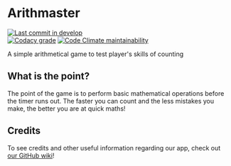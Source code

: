 # Arithmaster
[![Last commit in develop](https://img.shields.io/github/last-commit/kawan-kawan/arithmaster/develop.svg)]()  
[![Codacy grade](https://img.shields.io/codacy/grade/290672dfb9e2400e924596823587b969.svg)]()
[![Code Climate maintainability](https://img.shields.io/codeclimate/maintainability/kawan-kawan/arithmaster.svg)]()


A simple arithmetical game to test player's skills of counting

## What is the point?
The point of the game is to perform basic mathematical operations before the timer runs out. The faster you can count and the less mistakes you make, the better you are at quick maths!

## Credits

To see credits and other useful information regarding our app, check out [our GitHub wiki](https://github.com/kawan-kawan/arithmaster/wiki)!
